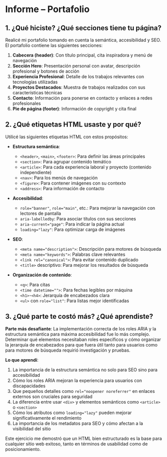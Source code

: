 # Informe – Portafolio

## 1. ¿Qué hiciste? ¿Qué secciones tiene tu página?

Realicé mi portafolio tomando en cuenta la semántica, accesibilidad y SEO. El portafolio contiene las siguientes secciones:

1. **Cabecera (header)**: Con título principal, cita inspiradora y menú de navegación
2. **Sección Hero**: Presentación personal con avatar, descripción profesional y botones de acción
3. **Experiencia Profesional**: Detalle de los trabajos relevantes con tecnologías utilizadas
4. **Proyectos Destacados**: Muestra de trabajos realizados con sus características técnicas
5. **Contacto**: Información para ponerse en contacto y enlaces a redes profesionales
6. **Pie de página (footer)**: Información de copyright y cita final

## 2. ¿Qué etiquetas HTML usaste y por qué?

Utilicé las siguientes etiquetas HTML con estos propósitos:

- **Estructura semántica**:
  - `<header>`, `<main>`, `<footer>`: Para definir las áreas principales
  - `<section>`: Para agrupar contenido temático
  - `<article>`: Para cada experiencia laboral y proyecto (contenido independiente)
  - `<nav>`: Para los menús de navegación
  - `<figure>`: Para contener imágenes con su contexto
  - `<address>`: Para información de contacto

- **Accesibilidad**:
  - `role="banner"`, `role="main"`, etc.: Para mejorar la navegación con lectores de pantalla
  - `aria-labelledby`: Para asociar títulos con sus secciones
  - `aria-current="page"`: Para indicar la página actual
  - `loading="lazy"`: Para optimizar carga de imágenes

- **SEO**:
  - `<meta name="description">`: Descripción para motores de búsqueda
  - `<meta name="keywords">`: Palabras clave relevantes
  - `<link rel="canonical">`: Para evitar contenido duplicado
  - `<title>` descriptivo: Para mejorar los resultados de búsqueda

- **Organización de contenido**:
  - `<q>`: Para citas
  - `<time datetime="">`: Para fechas legibles por máquina
  - `<h1>`-`<h4>`: Jerarquía de encabezados clara
  - `<ul>` con `role="list"`: Para listas mejor identificadas

## 3. ¿Qué parte te costó más? ¿Qué aprendiste?

**Parte más desafiante**:
La implementación correcta de los roles ARIA y la estructura semántica para máxima accesibilidad fue lo más complejo. Determinar qué elementos necesitaban roles específicos y cómo organizar la jerarquía de encabezados para que fuera útil tanto para usuarios como para motores de búsqueda requirió investigación y pruebas.

**Lo que aprendí**:
1. La importancia de la estructura semántica no solo para SEO sino para accesibilidad
2. Cómo los roles ARIA mejoran la experiencia para usuarios con discapacidades
3. Que pequeños detalles como `rel="noopener noreferrer"` en enlaces externos son cruciales para seguridad
4. La diferencia entre usar `<div>` y elementos semánticos como `<article>` o `<section>`
5. Cómo los atributos como `loading="lazy"` pueden mejorar significativamente el rendimiento
6. La importancia de los metadatos para SEO y cómo afectan a la visibilidad del sitio

Este ejercicio me demostró que un HTML bien estructurado es la base para cualquier sitio web exitoso, tanto en términos de usabilidad como de posicionamiento.